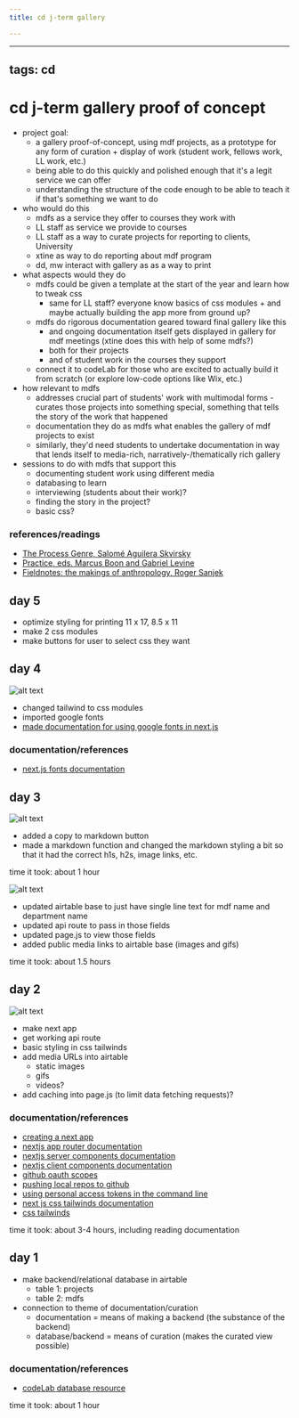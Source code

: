 ```yaml
---
title: cd j-term gallery

---
```


---
tags: cd
---

# cd j-term gallery proof of concept
* project goal: 
    * a gallery proof-of-concept, using mdf projects, as a prototype for any form of curation + display of work (student work, fellows work, LL work, etc.)
    * being able to do this quickly and polished enough that it's a legit service we can offer
    * understanding the structure of the code enough to be able to teach it if that's something we want to do
* who would do this
    * mdfs as a service they offer to courses they work with
    * LL staff as service we provide to courses
    * LL staff as a way to curate projects for reporting to clients, University
    * xtine as way to do reporting about mdf program
    * dd, mw interact with gallery as as a way to print
* what aspects would they do
    * mdfs could be given a template at the start of the year and learn how to tweak css
        * same for LL staff? everyone know basics of css modules + and maybe actually building the app more from ground up?
    * mdfs do rigorous documentation geared toward final gallery like this
        * and ongoing documentation itself gets displayed in gallery for mdf meetings (xtine does this with help of some mdfs?)
        * both for their projects
        * and of student work in the courses they support
    * connect it to codeLab for those who are excited to actually build it from scratch (or explore low-code options like Wix, etc.)
* how relevant to mdfs
    * addresses crucial part of students' work with multimodal forms - curates those projects into something special, something that tells the story of the work that happened
    * documentation they do as mdfs what enables the gallery of mdf projects to exist
    * similarly, they'd need students to undertake documentation in way that lends itself to media-rich, narratively-/thematically rich gallery
* sessions to do with mdfs that support this
    * documenting student work using different media
    * databasing to learn
    * interviewing (students about their work)?
    * finding the story in the project?
    * basic css?


### references/readings
* [The Process Genre, Salomé Aguilera Skvirsky](https://read.dukeupress.edu/books/book/2702/The-Process-GenreCinema-and-the-Aesthetic-of-Labor)
* [Practice, eds. Marcus Boon and Gabriel Levine](https://mitpress.mit.edu/9780262535397/practice/)
* [Fieldnotes: the makings of anthropology, Roger Sanjek](https://www.jstor.org/stable/10.7591/j.ctvv4124m)

## day 5
* optimize styling for printing 11 x 17, 8.5 x 11
* make 2 css modules
* make buttons for user to select css they want

## day 4
![alt text](https://files.slack.com/files-pri/T0HTW3H0V-F06E0F9NR5W/screen_shot_2024-01-10_at_3.25.05_pm.png?pub_secret=7da6945861)

* changed tailwind to css modules
* imported google fonts
* [made documentation for using google fonts in next.js](https://hackmd.io/XJZcHvveQoSQQrbw7V8WRw)

### documentation/references
* [next.js fonts documentation](https://nextjs.org/docs/app/building-your-application/optimizing/fonts)

## day 3
![alt text](https://files.slack.com/files-pri/T0HTW3H0V-F06D2RNAEUW/screen_recording_2024-01-09_at_3.56.21_pm_360.gif?pub_secret=653e3b04a0)
* added a copy to markdown button
* made a markdown function and changed the markdown styling a bit so that it had the correct h1s, h2s, image links, etc. 

time it took: about 1 hour


![alt text](https://files.slack.com/files-pri/T0HTW3H0V-F06DSNKCT6C/screen_recording_2024-01-09_at_12.33.38_pm_360.gif?pub_secret=e7fd8640c7)
* updated airtable base to just have single line text for mdf name and department name
* updated api route to pass in those fields
* updated page.js to view those fields
* added public media links to airtable base (images and gifs)

time it took: about 1.5 hours

## day 2

![alt text](https://files.slack.com/files-pri/T0HTW3H0V-F06CHMCCLF9/screenshot_2024-01-08_at_3.07.21_pm.png?pub_secret=3d3c2152f4)
* make next app
* get working api route
* basic styling in css tailwinds
* add media URLs into airtable
    * static images
    * gifs
    * videos?
* add caching into page.js (to limit data fetching requests)?

### documentation/references
* [creating a next app](https://hackmd.io/qz_n8IV4QAepX2Sha2bZew)
* [nextjs app router documentation](https://nextjs.org/docs/app/building-your-application/routing)
* [nextjs server components documentation](https://nextjs.org/docs/app/building-your-application/rendering/server-components)
* [nextjs client components documentation](https://nextjs.org/docs/app/building-your-application/rendering/client-components)
* [github oauth scopes](https://docs.github.com/en/apps/oauth-apps/building-oauth-apps/scopes-for-oauth-apps)
* [pushing local repos to github](https://docs.github.com/en/get-started/getting-started-with-git/managing-remote-repositories)
* [using personal access tokens in the command line](https://docs.github.com/en/authentication/keeping-your-account-and-data-secure/managing-your-personal-access-tokens#using-a-personal-access-token-on-the-command-line)
* [next js css tailwinds documentation](https://nextjs.org/docs/app/building-your-application/styling/tailwind-css)
* [css tailwinds](https://tailwindcss.com/docs/utility-first)

time it took: about 3-4 hours, including reading documentation

## day 1
* make backend/relational database in airtable
    * table 1: projects
    * table 2: mdfs
* connection to theme of documentation/curation
    * documentation = means of making a backend (the substance of the backend)
    * database/backend = means of curation (makes the curated view possible)

### documentation/references
* [codeLab database resource](/P7zK2SD9S7umazTlJmsD6A)

time it took: about 1 hour

